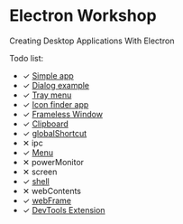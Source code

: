 # Electron Workshop

Creating Desktop Applications With Electron

Todo list:

* ✓ [Simple app](https://github.com/arifcakiroglu/electron-workshop/tree/master/simple-app)
* ✓ [Dialog example](https://github.com/arifcakiroglu/electron-workshop/tree/master/dialog-example)
* ✓ [Tray menu](https://github.com/arifcakiroglu/electron-workshop/tree/master/tray-menu)
* ✓ [Icon finder app](https://github.com/arifcakiroglu/electron-workshop/tree/master/icon-finder)
* ✓ [Frameless Window](https://github.com/arifcakiroglu/electron-workshop/tree/master/frameless-window)
* ✓ [Clipboard](https://github.com/arifcakiroglu/electron-workshop/tree/master/clipboard)
* ✓ [globalShortcut](https://github.com/arifcakiroglu/electron-workshop/tree/master/global-shortcut)
* ✕ ipc
* ✓ [Menu](https://github.com/arifcakiroglu/electron-workshop/tree/master/menu)
* ✕ powerMonitor
* ✕ screen
* ✓ [shell](https://github.com/arifcakiroglu/electron-workshop/tree/master/shell)
* ✕ webContents
* ✓ [webFrame](https://github.com/arifcakiroglu/electron-workshop/tree/master/web-frame)
* ✓ [DevTools Extension](https://github.com/arifcakiroglu/electron-workshop/tree/master/devtools-extension)

